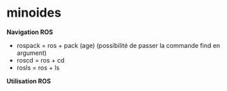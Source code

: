 # minoides
<b>Navigation ROS</b><br>
* rospack = ros + pack (age) (possibilité de passer la commande find en argument)<br>
* roscd = ros + cd <br>
* rosls = ros + ls <br>

<b>Utilisation ROS</b><br>

